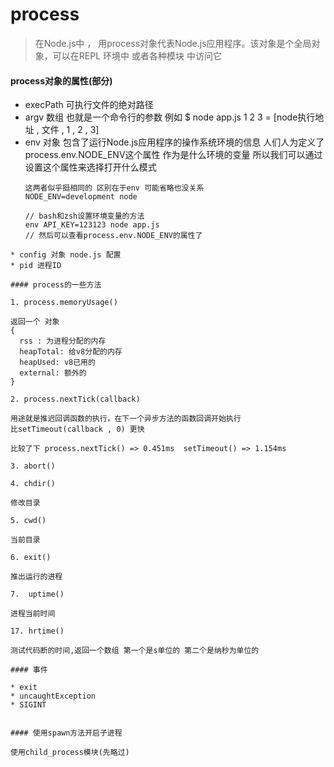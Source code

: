 # process

> 在Node.js中 ， 用process对象代表Node.js应用程序。该对象是个全局对象，可以在REPL 环境中 或者各种模块
> 中访问它

#### process对象的属性(部分)
* execPath 可执行文件的绝对路径
* argv 数组 也就是一个命令行的参数 例如 $ node app.js 1 2 3 = \[node执行地址 , 文件 , 1 , 2 , 3]
* env 对象 包含了运行Node.js应用程序的操作系统环境的信息
  人们人为定义了process.env.NODE_ENV这个属性 作为是什么环境的变量
  所以我们可以通过设置这个属性来选择打开什么模式
  ```
  这两者似乎挺相同的 区别在于env 可能省略也没关系
  NODE_ENV=development node 

  // bash和zsh设置环境变量的方法
  env API_KEY=123123 node app.js
  // 然后可以查看process.env.NODE_ENV的属性了
```
* config 对象 node.js 配置
* pid 进程ID

#### process的一些方法

1. process.memoryUsage()

返回一个 对象 
{
  rss : 为进程分配的内存
  heapTotal: 给v8分配的内存
  heapUsed: v8已用的
  external: 额外的
}

2. process.nextTick(callback)

用途就是推迟回调函数的执行，在下一个异步方法的函数回调开始执行
比setTimeout(callback , 0) 更快 

比较了下 process.nextTick() => 0.451ms  setTimeout() => 1.154ms

3. abort()

4. chdir()

修改目录

5. cwd()

当前目录

6. exit()

推出运行的进程

7.  uptime()

进程当前时间

17. hrtime()

测试代码断的时间,返回一个数组 第一个是s单位的 第二个是纳秒为单位的

#### 事件

* exit
* uncaughtException
* SIGINT


#### 使用spawn方法开启子进程

使用child_process模块(先略过)